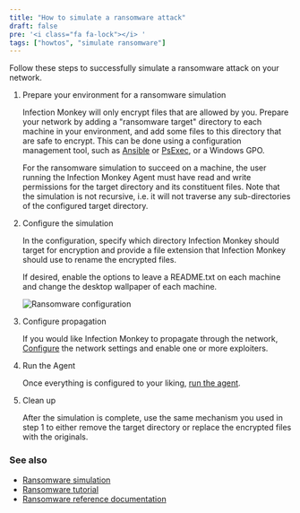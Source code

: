 ```yaml
---
title: "How to simulate a ransomware attack"
draft: false
pre: '<i class="fa fa-lock"></i> '
tags: ["howtos", "simulate ransomware"]
---
```


Follow these steps to successfully simulate a ransomware attack on your
network.

1. Prepare your environment for a ransomware simulation

    Infection Monkey will only encrypt files that are allowed by you.
    Prepare your network by adding a "ransomware target" directory to each
    machine in your environment, and add some files to this directory that are
    safe to encrypt. This can be done using a configuration management tool,
    such as
    [Ansible](https://docs.ansible.com/ansible/latest/user_guide/) or
    [PsExec](https://theitbros.com/using-psexec-to-run-commands-remotely/), or
    a Windows GPO.

    For the ransomware simulation to succeed on a machine, the user running the
    Infection Monkey Agent must have read and write permissions for the target
    directory and its constituent files. Note that the simulation is not
    recursive, i.e. it will not traverse any sub-directories of the configured
    target directory.

1. Configure the simulation

    In the configuration, specify which directory Infection Monkey should
    target for encryption and provide a file extension that Infection Monkey
    should use to rename the encrypted files.

    If desired, enable the options to leave a README.txt on each machine and
    change the desktop wallpaper of each machine.

    ![Ransomware configuration](
    /images/island/configuration-page/ransomware-configuration.png
    "Ransomware configuration")

1. Configure propagation

    If you would like Infection Monkey to propagate through the network,
    [Configure](/usage/configuration/) the network settings and enable one or
    more exploiters.

1. Run the Agent

    Once everything is configured to your liking,
    [run the agent](/usage/getting-started#running-the-infection-monkey).

1. Clean up

    After the simulation is complete, use the same mechanism you used in step 1
    to either remove the target directory or replace the encrypted files with
    the originals.


### See also
- [Ransomware simulation](/features/ransomware-simulation)
- [Ransomware tutorial](/tutorials/ransomware/)
- [Ransomware reference documentation](/reference/payloads/ransomware)
